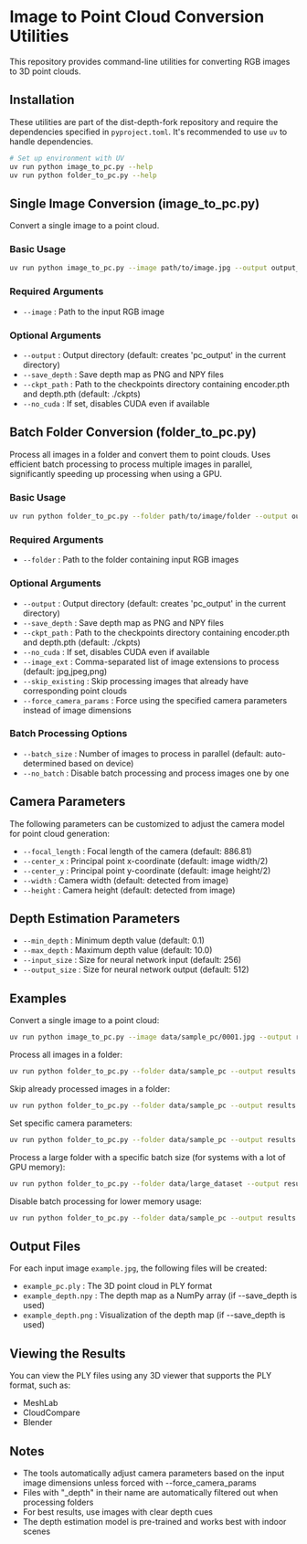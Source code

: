 # Image to Point Cloud Conversion Utilities

This repository provides command-line utilities for converting RGB images to 3D point clouds.

## Installation

These utilities are part of the dist-depth-fork repository and require the dependencies specified in `pyproject.toml`. It's recommended to use `uv` to handle dependencies.

```bash
# Set up environment with UV
uv run python image_to_pc.py --help
uv run python folder_to_pc.py --help
```

## Single Image Conversion (image_to_pc.py)

Convert a single image to a point cloud.

### Basic Usage

```bash
uv run python image_to_pc.py --image path/to/image.jpg --output output_directory --save_depth
```

### Required Arguments

- `--image` : Path to the input RGB image

### Optional Arguments

- `--output` : Output directory (default: creates 'pc_output' in the current directory)
- `--save_depth` : Save depth map as PNG and NPY files
- `--ckpt_path` : Path to the checkpoints directory containing encoder.pth and depth.pth (default: ./ckpts)
- `--no_cuda` : If set, disables CUDA even if available

## Batch Folder Conversion (folder_to_pc.py)

Process all images in a folder and convert them to point clouds. Uses efficient batch processing to process multiple images in parallel, significantly speeding up processing when using a GPU.

### Basic Usage

```bash
uv run python folder_to_pc.py --folder path/to/image/folder --output output_directory --save_depth
```

### Required Arguments

- `--folder` : Path to the folder containing input RGB images

### Optional Arguments

- `--output` : Output directory (default: creates 'pc_output' in the current directory)
- `--save_depth` : Save depth map as PNG and NPY files
- `--ckpt_path` : Path to the checkpoints directory containing encoder.pth and depth.pth (default: ./ckpts)
- `--no_cuda` : If set, disables CUDA even if available
- `--image_ext` : Comma-separated list of image extensions to process (default: jpg,jpeg,png)
- `--skip_existing` : Skip processing images that already have corresponding point clouds
- `--force_camera_params` : Force using the specified camera parameters instead of image dimensions

### Batch Processing Options

- `--batch_size` : Number of images to process in parallel (default: auto-determined based on device)
- `--no_batch` : Disable batch processing and process images one by one

## Camera Parameters

The following parameters can be customized to adjust the camera model for point cloud generation:

- `--focal_length` : Focal length of the camera (default: 886.81)
- `--center_x` : Principal point x-coordinate (default: image width/2)
- `--center_y` : Principal point y-coordinate (default: image height/2)
- `--width` : Camera width (default: detected from image)
- `--height` : Camera height (default: detected from image)

## Depth Estimation Parameters

- `--min_depth` : Minimum depth value (default: 0.1)
- `--max_depth` : Maximum depth value (default: 10.0)
- `--input_size` : Size for neural network input (default: 256)
- `--output_size` : Size for neural network output (default: 512)

## Examples

Convert a single image to a point cloud:

```bash
uv run python image_to_pc.py --image data/sample_pc/0001.jpg --output results
```

Process all images in a folder:

```bash
uv run python folder_to_pc.py --folder data/sample_pc --output results --save_depth
```

Skip already processed images in a folder:

```bash
uv run python folder_to_pc.py --folder data/sample_pc --output results --save_depth --skip_existing
```

Set specific camera parameters:

```bash
uv run python folder_to_pc.py --folder data/sample_pc --output results --focal_length 500 --center_x 256 --center_y 256 --force_camera_params
```

Process a large folder with a specific batch size (for systems with a lot of GPU memory):

```bash
uv run python folder_to_pc.py --folder data/large_dataset --output results --batch_size 8
```

Disable batch processing for lower memory usage:

```bash
uv run python folder_to_pc.py --folder data/sample_pc --output results --no_batch
```

## Output Files

For each input image `example.jpg`, the following files will be created:

- `example_pc.ply` : The 3D point cloud in PLY format
- `example_depth.npy` : The depth map as a NumPy array (if --save_depth is used)
- `example_depth.png` : Visualization of the depth map (if --save_depth is used)

## Viewing the Results

You can view the PLY files using any 3D viewer that supports the PLY format, such as:

- MeshLab
- CloudCompare
- Blender

## Notes

- The tools automatically adjust camera parameters based on the input image dimensions unless forced with --force_camera_params
- Files with "_depth" in their name are automatically filtered out when processing folders
- For best results, use images with clear depth cues
- The depth estimation model is pre-trained and works best with indoor scenes